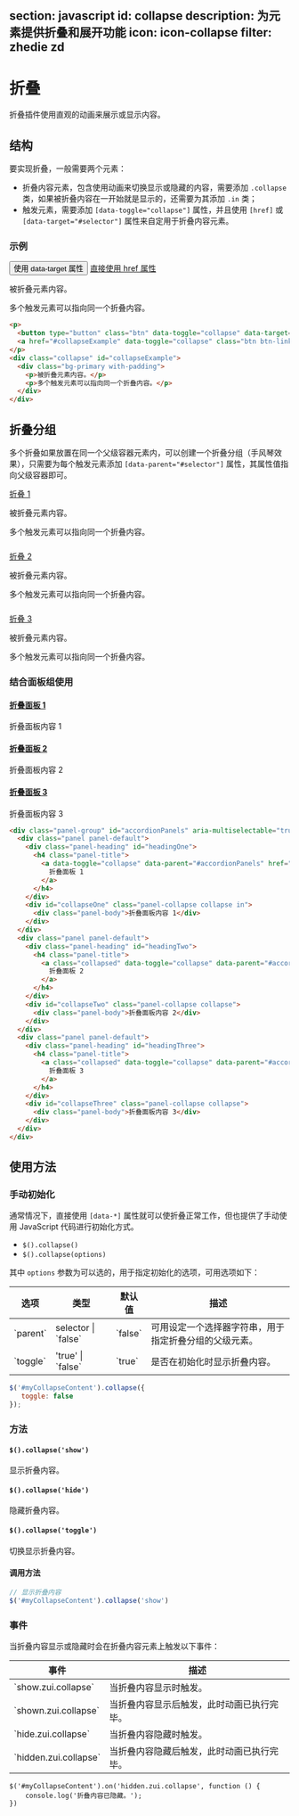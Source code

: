 ﻿section: javascript
id: collapse
description: 为元素提供折叠和展开功能
icon: icon-collapse
filter: zhedie zd
---

# 折叠

折叠插件使用直观的动画来展示或显示内容。

## 结构

要实现折叠，一般需要两个元素：

 - 折叠内容元素，包含使用动画来切换显示或隐藏的内容，需要添加 `.collapse` 类，如果被折叠内容在一开始就是显示的，还需要为其添加 `.in` 类；
 - 触发元素，需要添加 `[data-toggle="collapse"]` 属性，并且使用 `[href]` 或 `[data-target="#selector"]` 属性来自定用于折叠内容元素。

### 示例

<example>
  <p>
    <button type="button" class="btn" data-toggle="collapse" data-target="#collapseExample">使用 data-target 属性</button>
    <a href="#collapseExample" data-toggle="collapse" class="btn btn-link">直接使用 href 属性</a>
  </p>
  <div class="collapse" id="collapseExample">
    <div class="bg-primary with-padding">
      <p>被折叠元素内容。</p>
      <p>多个触发元素可以指向同一个折叠内容。</p>
    </div>
  </div>
</example>

```html
<p>
  <button type="button" class="btn" data-toggle="collapse" data-target="#collapseExample">使用 data-target 属性</button>
  <a href="#collapseExample" data-toggle="collapse" class="btn btn-link">直接使用 href 属性</a>
</p>
<div class="collapse" id="collapseExample">
  <div class="bg-primary with-padding">
    <p>被折叠元素内容。</p>
    <p>多个触发元素可以指向同一个折叠内容。</p>
  </div>
</div>
```

## 折叠分组

多个折叠如果放置在同一个父级容器元素内，可以创建一个折叠分组（手风琴效果），只需要为每个触发元素添加 `[data-parent="#selector"]` 属性，其属性值指向父级容器即可。

<example>
  <div id="accordion">
    <p>
      <a href="#collapseExample1" data-toggle="collapse" data-parent="#accordion" class="btn btn-link">折叠 1</a>
    </p>
    <div class="collapse in" id="collapseExample1">
      <div class="bg-primary with-padding">
        <p>被折叠元素内容。</p>
        <p>多个触发元素可以指向同一个折叠内容。</p>
      </div>
    </div>
    <p>
      <a href="#collapseExample2" data-toggle="collapse" data-parent="#accordion" class="btn btn-link collapsed">折叠 2</a>
    </p>
    <div class="collapse" id="collapseExample2">
      <div class="bg-success with-padding">
        <p>被折叠元素内容。</p>
        <p>多个触发元素可以指向同一个折叠内容。</p>
      </div>
    </div>
    <p>
      <a href="#collapseExample3" data-toggle="collapse" data-parent="#accordion" class="btn btn-link collapsed">折叠 3</a>
    </p>
    <div class="collapse" id="collapseExample3">
      <div class="bg-danger with-padding">
        <p>被折叠元素内容。</p>
        <p>多个触发元素可以指向同一个折叠内容。</p>
      </div>
    </div>
  </div>
</example>

<style>
#accordion > div + p {padding-top: 10px;}
</style>

### 结合面板组使用

<example>
  <div class="panel-group" id="accordionPanels" aria-multiselectable="true">
    <div class="panel panel-default">
      <div class="panel-heading" id="headingOne">
        <h4 class="panel-title">
          <a data-toggle="collapse" data-parent="#accordionPanels" href="#collapseOne">
            折叠面板 1
          </a>
        </h4>
      </div>
      <div id="collapseOne" class="panel-collapse collapse in">
        <div class="panel-body">折叠面板内容 1</div>
      </div>
    </div>
    <div class="panel panel-default">
      <div class="panel-heading" id="headingTwo">
        <h4 class="panel-title">
          <a class="collapsed" data-toggle="collapse" data-parent="#accordionPanels" href="#collapseTwo">
            折叠面板 2
          </a>
        </h4>
      </div>
      <div id="collapseTwo" class="panel-collapse collapse">
        <div class="panel-body">折叠面板内容 2</div>
      </div>
    </div>
    <div class="panel panel-default">
      <div class="panel-heading" id="headingThree">
        <h4 class="panel-title">
          <a class="collapsed" data-toggle="collapse" data-parent="#accordionPanels" href="#collapseThree">
            折叠面板 3
          </a>
        </h4>
      </div>
      <div id="collapseThree" class="panel-collapse collapse">
        <div class="panel-body">折叠面板内容 3</div>
      </div>
    </div>
  </div>
</example>

```html
<div class="panel-group" id="accordionPanels" aria-multiselectable="true">
  <div class="panel panel-default">
    <div class="panel-heading" id="headingOne">
      <h4 class="panel-title">
        <a data-toggle="collapse" data-parent="#accordionPanels" href="#collapseOne">
          折叠面板 1
        </a>
      </h4>
    </div>
    <div id="collapseOne" class="panel-collapse collapse in">
      <div class="panel-body">折叠面板内容 1</div>
    </div>
  </div>
  <div class="panel panel-default">
    <div class="panel-heading" id="headingTwo">
      <h4 class="panel-title">
        <a class="collapsed" data-toggle="collapse" data-parent="#accordionPanels" href="#collapseTwo">
          折叠面板 2
        </a>
      </h4>
    </div>
    <div id="collapseTwo" class="panel-collapse collapse">
      <div class="panel-body">折叠面板内容 2</div>
    </div>
  </div>
  <div class="panel panel-default">
    <div class="panel-heading" id="headingThree">
      <h4 class="panel-title">
        <a class="collapsed" data-toggle="collapse" data-parent="#accordionPanels" href="#collapseThree">
          折叠面板 3
        </a>
      </h4>
    </div>
    <div id="collapseThree" class="panel-collapse collapse">
      <div class="panel-body">折叠面板内容 3</div>
    </div>
  </div>
</div>
```

## 使用方法

### 手动初始化

通常情况下，直接使用 `[data-*]` 属性就可以使折叠正常工作，但也提供了手动使用 JavaScript 代码进行初始化方式。

 - `$().collapse()`
 - `$().collapse(options)`

其中 `options` 参数为可以选的，用于指定初始化的选项，可用选项如下：

<table class="table table-bordered">
  <thead>
    <tr>
      <th>选项</th>
      <th>类型</th>
      <th>默认值</th>
      <th>描述</th>
    </tr>
  </thead>
  <tbody>
    <tr>
      <td>`parent`</td>
      <td>selector | `false`</td>
      <td>`false`</td>
      <td>可用设定一个选择器字符串，用于指定折叠分组的父级元素。</td>
    </tr>
    <tr>
      <td>`toggle`</td>
      <td>'true' | `false`</td>
      <td>`true`</td>
      <td>是否在初始化时显示折叠内容。</td>
    </tr>
  </tbody>
</table>

```js
$('#myCollapseContent').collapse({
   toggle: false
});
```

### 方法

#### `$().collapse('show')`

显示折叠内容。

#### `$().collapse('hide')`

隐藏折叠内容。

#### `$().collapse('toggle')`

切换显示折叠内容。

#### 调用方法

```js
// 显示折叠内容
$('#myCollapseContent').collapse('show')
```

### 事件

当折叠内容显示或隐藏时会在折叠内容元素上触发以下事件：

<table class="table table-bordered">
  <thead>
    <tr>
      <th>事件</th>
      <th>描述</th>
    </tr>
  </thead>
  <tbody>
    <tr>
      <td>`show.zui.collapse`</td>
      <td>当折叠内容显示时触发。</td>
    </tr>
    <tr>
      <td>`shown.zui.collapse`</td>
      <td>当折叠内容显示后触发，此时动画已执行完毕。</td>
    </tr>
    <tr>
      <td>`hide.zui.collapse`</td>
      <td>当折叠内容隐藏时触发。</td>
    </tr>
    <tr>
      <td>`hidden.zui.collapse`</td>
      <td>当折叠内容隐藏后触发，此时动画已执行完毕。</td>
    </tr>
  </tbody>
</table>

```
$('#myCollapseContent').on('hidden.zui.collapse', function () {
    console.log('折叠内容已隐藏。');
})
```
